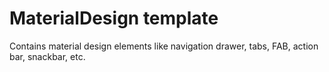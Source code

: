 # MaterialDesign template

   Contains material design elements like navigation drawer, tabs, FAB, action bar, snackbar, etc.